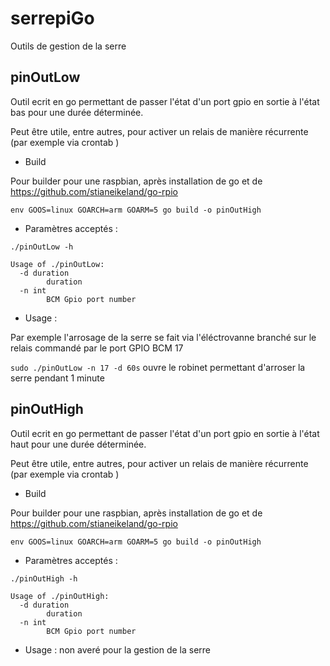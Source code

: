 # serrepiGo
Outils de gestion de la serre

## pinOutLow
Outil ecrit en go permettant de passer l'état d'un port gpio en sortie à l'état bas pour une durée déterminée.

Peut être utile, entre autres, pour activer un relais de manière récurrente (par exemple via crontab
) 

 * Build

Pour builder pour une raspbian, après installation de go et de https://github.com/stianeikeland/go-rpio

```
env GOOS=linux GOARCH=arm GOARM=5 go build -o pinOutHigh
```
 * Paramètres acceptés :
```
./pinOutLow -h

Usage of ./pinOutLow:
  -d duration
    	duration
  -n int
    	BCM Gpio port number
```
 * Usage :
 
 Par exemple l'arrosage de la serre se fait via l'éléctrovanne branché sur le relais commandé par le port GPIO BCM 17
 
 ``
 sudo ./pinOutLow -n 17 -d 60s
 ``
 ouvre le robinet permettant d'arroser la serre pendant 1 minute
 
 
## pinOutHigh
Outil ecrit en go permettant de passer l'état d'un port gpio en sortie à l'état haut pour une durée déterminée.

Peut être utile, entre autres, pour activer un relais de manière récurrente (par exemple via crontab
)
 * Build

Pour builder pour une raspbian, après installation de go et de https://github.com/stianeikeland/go-rpio

```
env GOOS=linux GOARCH=arm GOARM=5 go build -o pinOutHigh
```
 * Paramètres acceptés :
```
./pinOutHigh -h

Usage of ./pinOutHigh:
  -d duration
    	duration
  -n int
    	BCM Gpio port number
```
 * Usage :
  non averé pour la gestion de la serre
